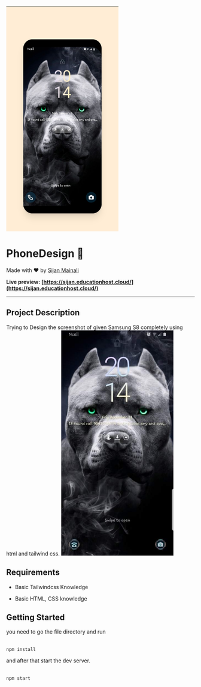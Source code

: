 


  
<img  width = "300px" height="600" src="https://github.com/sijan2/tailwindcss-phone-design/blob/main/readmeImg/readme.jpg">





# PhoneDesign 📳

Made with ❤️ by [Sijan Mainali](https://t.me/sijan_mainali)

**Live preview: [https://sijan.educationhost.cloud/](https://sijan.educationhost.cloud/)**



---

## Project Description
Trying to Design the screenshot of given Samsung S8 completely using html and tailwind css.
<img  width = "300px" height="600" src="https://github.com/sijan2/tailwindcss-phone-design/blob/main/readmeImg/readme2.jpeg">




## Requirements

- Basic Tailwindcss Knowledge

- Basic HTML, CSS knowledge


## Getting Started

you need to go the file directory and run

```shell

npm install

```

and after that start the dev server.

```shell

npm start

```
